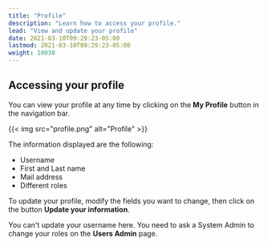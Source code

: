 ```yaml
---
title: "Profile"
description: "Learn how to access your profile."
lead: "View and update your profile"
date: 2021-03-10T09:29:23-05:00
lastmod: 2021-03-10T09:29:23-05:00
weight: 10030
---
```


## Accessing your profile

You can view your profile at any time by clicking on the **My Profile** button in the navigation bar.

{{< img src="profile.png" alt="Profile" >}}

The information displayed are the following:

- Username
- First and Last name
- Mail address
- Different roles

To update your profile, modify the fields you want to change, then click on the button **Update your information**.

You can't update your username here. You need to ask a System Admin to change your roles on the **Users Admin** page.
